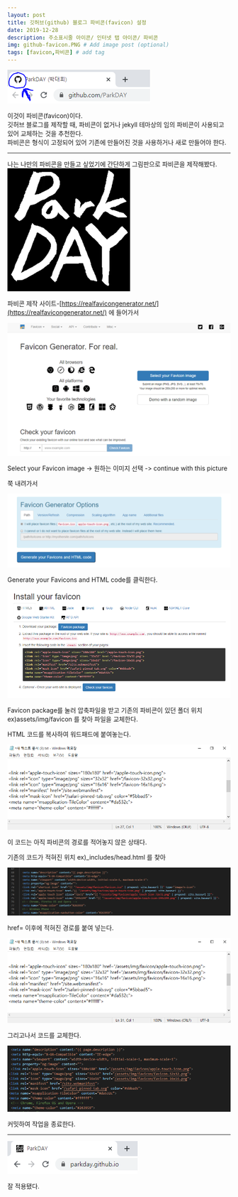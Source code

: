 ```yaml
---
layout: post
title: 깃허브(github) 블로그 파비콘(favicon) 설정
date: 2019-12-28
description: 주소표시줄 아이콘/ 인터넷 탭 아이콘/ 파비콘 
img: github-favicon.PNG # Add image post (optional)
tags: [favicon,파비콘] # add tag
---
```





![favicon-sample](/assets/img/favicon-sample.PNG)

이것이 파비콘(favicon)이다.  
깃허브 블로그를 제작할 때, 파비콘이 없거나 jekyll 테마상의 임의 파비콘이 사용되고 있어 교체하는 것을 추천한다.  
파비콘은 형식이 고정되어 있어 기존에 만들어진 것을 사용하거나 새로 만들어야 한다.  







------------------------------------------

나는 나만의 파비콘을 만들고 싶었기에 간단하게 그림판으로 파비콘을 제작해봤다.  
![a](/assets/img/parkday-black.png)  


파비콘 제작 사이트-[https://realfavicongenerator.net/](https://realfavicongenerator.net/) 에 들어가서

![t](/assets/img/favicon-page1.png)  

Select your Favicon image -> 원하는 이미지 선택 -> continue with this picture  

쭉 내려가서  

![s](/assets/img/favicon-page2.png)  

Generate your Favicons and HTML code를 클릭한다.  

![d](/assets/img/favicon-page3.png)  

Favicon package를 눌러 압축파일을 받고 기존의 파비콘이 있던 폴더 위치 ex)assets/img/favicon 를 찾아 파일을 교체한다.   

HTML 코드를 복사하여 워드패드에 붙여놓는다.   

![k](/assets/img/txt1.png)   

이 코드는 아직 파비콘의 경로를 적어놓지 않은 상태다.   

기존의 코드가 적혀진 위치  ex)_includes/head.html  를 찾아   

![k](/assets/img/vsc1.png)   

href= 이후에 적혀진 경로를 붙여 넣는다.  

![k](/assets/img/txt2.png)  

그리고나서 코드를 교체한다.

![k](/assets/img/vsc2.PNG)   


커밋하여 작업을 종료한다.





----------------------------------

![k](/assets/img/apply-favicon.png)  

잘 적용됐다.

